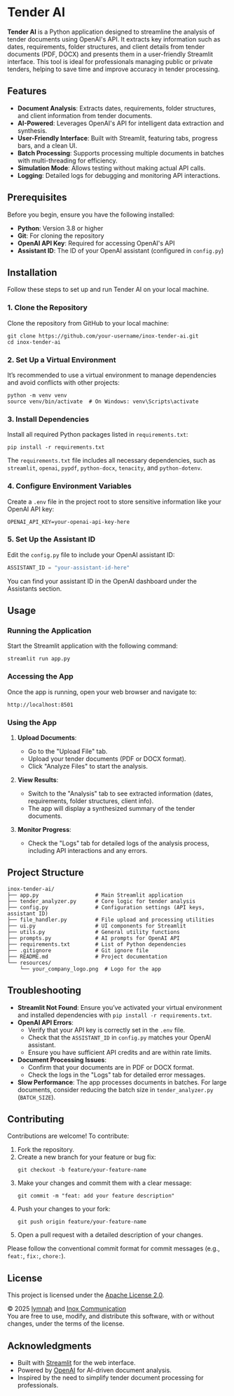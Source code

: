 # Tender AI

**Tender AI** is a Python application designed to streamline the analysis of tender documents using OpenAI's API. It extracts key information such as dates, requirements, folder structures, and client details from tender documents (PDF, DOCX) and presents them in a user-friendly Streamlit interface. This tool is ideal for professionals managing public or private tenders, helping to save time and improve accuracy in tender processing.

## Features

- **Document Analysis**: Extracts dates, requirements, folder structures, and client information from tender documents.
- **AI-Powered**: Leverages OpenAI's API for intelligent data extraction and synthesis.
- **User-Friendly Interface**: Built with Streamlit, featuring tabs, progress bars, and a clean UI.
- **Batch Processing**: Supports processing multiple documents in batches with multi-threading for efficiency.
- **Simulation Mode**: Allows testing without making actual API calls.
- **Logging**: Detailed logs for debugging and monitoring API interactions.

## Prerequisites

Before you begin, ensure you have the following installed:

- **Python**: Version 3.8 or higher
- **Git**: For cloning the repository
- **OpenAI API Key**: Required for accessing OpenAI's API
- **Assistant ID**: The ID of your OpenAI assistant (configured in `config.py`)

## Installation

Follow these steps to set up and run Tender AI on your local machine.

### 1. Clone the Repository

Clone the repository from GitHub to your local machine:

```
git clone https://github.com/your-username/inox-tender-ai.git
cd inox-tender-ai
```

### 2. Set Up a Virtual Environment

It’s recommended to use a virtual environment to manage dependencies and avoid conflicts with other projects:

```
python -m venv venv
source venv/bin/activate  # On Windows: venv\Scripts\activate
```

### 3. Install Dependencies

Install all required Python packages listed in `requirements.txt`:

```
pip install -r requirements.txt
```

The `requirements.txt` file includes all necessary dependencies, such as `streamlit`, `openai`, `pypdf`, `python-docx`, `tenacity`, and `python-dotenv`.

### 4. Configure Environment Variables

Create a `.env` file in the project root to store sensitive information like your OpenAI API key:

```plaintext
OPENAI_API_KEY=your-openai-api-key-here
```

### 5. Set Up the Assistant ID

Edit the `config.py` file to include your OpenAI assistant ID:

```python
ASSISTANT_ID = "your-assistant-id-here"
```

You can find your assistant ID in the OpenAI dashboard under the Assistants section.

## Usage

### Running the Application

Start the Streamlit application with the following command:

```
streamlit run app.py
```

### Accessing the App

Once the app is running, open your web browser and navigate to:

```plaintext
http://localhost:8501
```

### Using the App

1. **Upload Documents**:

   - Go to the "Upload File" tab.
   - Upload your tender documents (PDF or DOCX format).
   - Click "Analyze Files" to start the analysis.

2. **View Results**:

   - Switch to the "Analysis" tab to see extracted information (dates, requirements, folder structures, client info).
   - The app will display a synthesized summary of the tender documents.

3. **Monitor Progress**:
   - Check the "Logs" tab for detailed logs of the analysis process, including API interactions and any errors.

## Project Structure

```plaintext
inox-tender-ai/
├── app.py                  # Main Streamlit application
├── tender_analyzer.py      # Core logic for tender analysis
├── config.py               # Configuration settings (API keys, assistant ID)
├── file_handler.py         # File upload and processing utilities
├── ui.py                   # UI components for Streamlit
├── utils.py                # General utility functions
├── prompts.py              # AI prompts for OpenAI API
├── requirements.txt        # List of Python dependencies
├── .gitignore              # Git ignore file
├── README.md               # Project documentation
└── resources/
    └── your_company_logo.png  # Logo for the app
```

## Troubleshooting

- **Streamlit Not Found**: Ensure you’ve activated your virtual environment and installed dependencies with `pip install -r requirements.txt`.
- **OpenAI API Errors**:
  - Verify that your API key is correctly set in the `.env` file.
  - Check that the `ASSISTANT_ID` in `config.py` matches your OpenAI assistant.
  - Ensure you have sufficient API credits and are within rate limits.
- **Document Processing Issues**:
  - Confirm that your documents are in PDF or DOCX format.
  - Check the logs in the "Logs" tab for detailed error messages.
- **Slow Performance**: The app processes documents in batches. For large documents, consider reducing the batch size in `tender_analyzer.py` (`BATCH_SIZE`).

## Contributing

Contributions are welcome! To contribute:

1. Fork the repository.
2. Create a new branch for your feature or bug fix:
   ```
   git checkout -b feature/your-feature-name
   ```
3. Make your changes and commit them with a clear message:
   ```
   git commit -m "feat: add your feature description"
   ```
4. Push your changes to your fork:
   ```
   git push origin feature/your-feature-name
   ```
5. Open a pull request with a detailed description of your changes.

Please follow the conventional commit format for commit messages (e.g., `feat:`, `fix:`, `chore:`).

## License

This project is licensed under the [Apache License 2.0](LICENSE).

© 2025 [lymnah](https://github.com/lymnah) and [Inox Communication](https://github.com/InoxCommunication)  
You are free to use, modify, and distribute this software, with or without changes, under the terms of the license.

## Acknowledgments

- Built with [Streamlit](https://streamlit.io/) for the web interface.
- Powered by [OpenAI](https://openai.com/) for AI-driven document analysis.
- Inspired by the need to simplify tender document processing for professionals.
